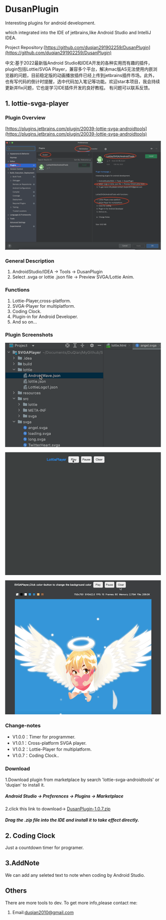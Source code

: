 # DusanPlugin

Interesting plugins for android development.

which integrated into the IDE of jetbrains,like Android Studio and IntelliJ IDEA.

Project Repository:[https://github.com/duqian291902259/DusanPlugin](https://github.com/duqian291902259/DusanPlugin)

中文:基于2022最新版Android Studio和IDEA开发的各种实用而有趣的插件，plugin包括Lottie/SVGA Player，兼容多个平台，解决mac版AS无法使用内嵌浏览器的问题，目前稳定版的动画播放插件已经上传到jetbrains插件市场。此外，也有写代码的倒计时提醒，选中代码加入笔记等功能。欢迎star本项目，我会持续更新并fix问题，它也是学习IDE插件开发的良好教程。
有问题可以联系反馈。

## 1. lottie-svga-player

### Plugin Overview
[https://plugins.jetbrains.com/plugin/20039-lottie-svga-androidtools](https://plugins.jetbrains.com/plugin/20039-lottie-svga-androidtools)

![Lottie_SVGA_AndroidTools](https://github.com/duqian291902259/DusanPlugin/blob/main/screenshot/Lottie-SVGA-Player-main.png)

### General Description 

1. AndroidStudio/IDEA -> Tools -> DusanPlugin
1. Select .svga or lottie .json file -> Preview SVGA/Lottie Anim.

### Functions

1. Lottie-Player,cross-platform.
1. SVGA-Player for multiplatform.
1. Coding Clock.
1. Plugin-in for Android Developer.
1. And so on...

### Plugin Screenshots
![lottie_svga_preivewer](https://github.com/duqian291902259/DusanPlugin/blob/main/screenshot/lottie_preivew_min.gif)

![lottie_player](https://github.com/duqian291902259/DusanPlugin/blob/main/screenshot/lottie_player_min.gif)

![svga_player](https://github.com/duqian291902259/DusanPlugin/blob/main/screenshot/svga_player_min.gif)

### Change-notes
* V1.0.0：Timer for programmer.
* V1.0.1：Cross-platform SVGA player.
* V1.0.2：Lottie-Player for multiplatform.
* V1.0.7：Coding Clock..

### Download
1.Download plugin from marketplace by search 'lottie-svga-androidtools' or 'duqian' to install it.

##### Android Studio -> Preferences -> Plugins -> Marketplace

2.click this link to download->
[DusanPlugin-1.0.7.zip](https://github.com/duqian291902259/DusanPlugin/blob/main/release/DusanPlugin-1.0.7.zip)

##### Drag the .zip file into the IDE and install it to take effect directly.

## 2. Coding Clock
Just a countdown timer for programer.

## 3.AddNote
We can add any seleted text to note when coding by Android Studio.

## Others
There are more tools to dev.
To get more info,please contact me:

1. Email:duqian2010@gmail.com
